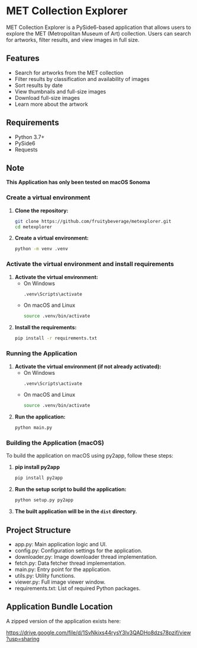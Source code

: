 # MET Collection Explorer

MET Collection Explorer is a PySide6-based application that allows users to explore the MET (Metropolitan Museum of Art) collection. Users can search for artworks, filter results, and view images in full size.

## Features

- Search for artworks from the MET collection
- Filter results by classification and availability of images
- Sort results by date
- View thumbnails and full-size images
- Download full-size images
- Learn more about the artwork

## Requirements

- Python 3.7+
- PySide6
- Requests

## Note
**This Application has only been tested on macOS Sonoma**

### Create a virtual environment

1. **Clone the repository:**

   ```sh
   git clone https://github.com/fruitybeverage/metexplorer.git
   cd metexplorer
   ```
2. **Create a virtual environment:**
   ```sh
   python -m venv .venv
   ```
### Activate the virtual environment and install requirements

1. **Activate the virtual environment:**
   - On Windows
       ```sh
       .venv\Scripts\activate
       ```
   - On macOS and Linux
       ```sh
       source .venv/bin/activate
       ```
2. **Install the requirements:**
    ```sh
    pip install -r requirements.txt
    ```
   
### Running the Application
1. **Activate the virtual environment (if not already activated):**
   - On Windows
       ```sh
       .venv\Scripts\activate
       ```
   - On macOS and Linux
       ```sh
       source .venv/bin/activate
       ```
2. **Run the application:**
    ```sh
    python main.py
    ```
### Building the Application (macOS)
To build the application on macOS using py2app, follow these steps:
1. **pip install py2app**
    ```sh
    pip install py2app
    ```
2. **Run the setup script to build the application:**
    ```sh
   python setup.py py2app
   ```
3. **The built application will be in the `dist` directory.**



## Project Structure
- app.py: Main application logic and UI.
- config.py: Configuration settings for the application.
- downloader.py: Image downloader thread implementation.
- fetch.py: Data fetcher thread implementation.
- main.py: Entry point for the application.
- utils.py: Utility functions.
- viewer.py: Full image viewer window.
- requirements.txt: List of required Python packages.

## Application Bundle Location
A zipped version of the application exists here:
    
https://drive.google.com/file/d/1SvNkixs44rysY3lv3QADHo8dzs78pzif/view?usp=sharing
